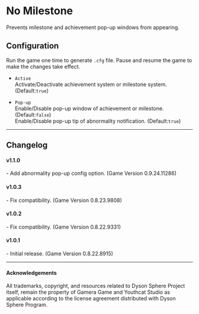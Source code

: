 # No Milestone

Prevents milestone and achievement pop-up windows from appearing.

## Configuration

Run the game one time to generate `.cfg` file. Pause and resume the game to make the changes take effect.

- `Active`  
Activate/Deactivate achievement system or milestone system. (Default:`true`)  

- `Pop-up`  
Enable/Disable pop-up window of achievement or milestone. (Default:`false`)  
Enable/Disable pop-up tip of abnormality notification. (Default:`true`)  


----

## Changelog

#### v1.1.0
\- Add abnormality pop-up config option.  (Game Version 0.9.24.11286)  

#### v1.0.3
\- Fix compatibility. (Game Version 0.8.23.9808)

#### v1.0.2
\- Fix compatibility. (Game Version 0.8.22.9331)

#### v1.0.1  
\- Initial release. (Game Version 0.8.22.8915)

----

#### Acknowledgements
All trademarks, copyright, and resources related to Dyson Sphere Project itself, remain the property of Gamera Game and Youthcat Studio as applicable according to the license agreement distributed with Dyson Sphere Program.  